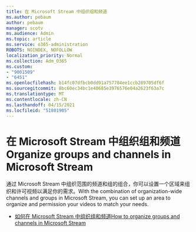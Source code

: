 ```yaml
---
title: 在 Microsoft Stream 中组织组和频道
ms.author: pebaum
author: pebaum
manager: scotv
ms.audience: Admin
ms.topic: article
ms.service: o365-administration
ROBOTS: NOINDEX, NOFOLLOW
localization_priority: Normal
ms.collection: Adm_O365
ms.custom:
- "9001509"
- "6451"
ms.openlocfilehash: b14fc07dfbcb0dd91a757704ee1ccb289705df6f
ms.sourcegitcommit: 8bc60ec34bc1e40685e3976576e04a2623f63a7c
ms.translationtype: MT
ms.contentlocale: zh-CN
ms.lasthandoff: 04/15/2021
ms.locfileid: "51801905"
---
```

# <a name="organize-groups-and-channels-in-microsoft-stream"></a><span data-ttu-id="b4712-102">在 Microsoft Stream 中组织组和频道</span><span class="sxs-lookup"><span data-stu-id="b4712-102">Organize groups and channels in Microsoft Stream</span></span>

<span data-ttu-id="b4712-103">通过 Microsoft Stream 中组织范围的频道和组的组合，你可以设置一个区域来组织和许可视频以满足你的需求。</span><span class="sxs-lookup"><span data-stu-id="b4712-103">With the combination of organization-wide channels and groups in Microsoft Stream, you can set up an area to organize and permission your videos to match your needs.</span></span>  

- [<span data-ttu-id="b4712-104">如何在 Microsoft Stream 中组织组和频道</span><span class="sxs-lookup"><span data-stu-id="b4712-104">How to organize groups and channels in Microsoft Stream</span></span>](https://docs.microsoft.com/stream/groups-channels-organization)
